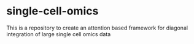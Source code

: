 # single-cell-omics
This is a repository to create an attention based framework for diagonal integration of large single cell omics data

